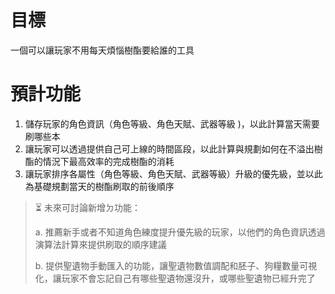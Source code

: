 # 目標
一個可以讓玩家不用每天煩惱樹酯要給誰的工具

# 預計功能
1. 儲存玩家的角色資訊（角色等級、角色天賦、武器等級 )，以此計算當天需要刷哪些本
2. 讓玩家可以透過提供自己可上線的時間區段，以此計算與規劃如何在不溢出樹酯的情況下最高效率的完成樹酯的消耗
3. 讓玩家排序各屬性（角色等級、角色天賦、武器等級）升級的優先級，並以此為基礎規劃當天的樹酯刷取的前後順序


> ⏳ 未來可討論新增ㄉ功能：
>
>    a. 推薦新手或者不知道角色練度提升優先級的玩家，以他們的角色資訊透過演算法計算來提供刷取的順序建議  
>    
>    b. 提供聖遺物手動匯入的功能，讓聖遺物數值調配和胚子、狗糧數量可視化，讓玩家不會忘記自己有哪些聖遺物還沒升，或哪些聖遺物已經升完了


